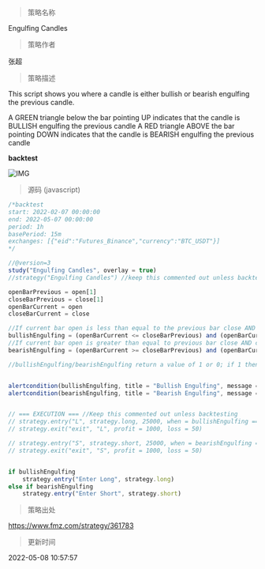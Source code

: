 
> 策略名称

Engulfing Candles

> 策略作者

张超

> 策略描述

This script shows you where a candle is either bullish or bearish engulfing the previous candle.

A GREEN triangle below the bar pointing UP indicates that the candle is BULLISH engulfing the previous candle
A RED triangle ABOVE the bar pointing DOWN indicates that the candle is BEARISH engulfing the previous candle

**backtest**

 ![IMG](https://www.fmz.com/upload/asset/103dadd430525108401.png) 



> 源码 (javascript)

``` javascript
/*backtest
start: 2022-02-07 00:00:00
end: 2022-05-07 00:00:00
period: 1h
basePeriod: 15m
exchanges: [{"eid":"Futures_Binance","currency":"BTC_USDT"}]
*/

//@version=3
study("Engulfing Candles", overlay = true)
//strategy("Engulfing Candles") //keep this commented out unless backtesting

openBarPrevious = open[1]
closeBarPrevious = close[1]
openBarCurrent = open
closeBarCurrent = close

//If current bar open is less than equal to the previous bar close AND current bar open is less than previous bar open AND current bar close is greater than previous bar open THEN True
bullishEngulfing = (openBarCurrent <= closeBarPrevious) and (openBarCurrent < openBarPrevious) and (closeBarCurrent > openBarPrevious)
//If current bar open is greater than equal to previous bar close AND current bar open is greater than previous bar open AND current bar close is less than previous bar open THEN True
bearishEngulfing = (openBarCurrent >= closeBarPrevious) and (openBarCurrent > openBarPrevious) and (closeBarCurrent < openBarPrevious)

//bullishEngulfing/bearishEngulfing return a value of 1 or 0; if 1 then plot on chart, if 0 then don't plot


alertcondition(bullishEngulfing, title = "Bullish Engulfing", message = "[CurrencyPair] [TimeFrame], Bullish candle engulfing previous candle")
alertcondition(bearishEngulfing, title = "Bearish Engulfing", message = "[CurrencyPair] [TimeFrame], Bearish candle engulfing previous candle")


// === EXECUTION === //Keep this commented out unless backtesting
// strategy.entry("L", strategy.long, 25000, when = bullishEngulfing == 1 and window()) // buy long when "within window of time" AND crossover 
// strategy.exit("exit", "L", profit = 1000, loss = 50)

// strategy.entry("S", strategy.short, 25000, when = bearishEngulfing == 1 and window()) // buy long when "within window of time" AND crossover 
// strategy.exit("exit", "S", profit = 1000, loss = 50)


if bullishEngulfing
    strategy.entry("Enter Long", strategy.long)
else if bearishEngulfing
    strategy.entry("Enter Short", strategy.short)
```

> 策略出处

https://www.fmz.com/strategy/361783

> 更新时间

2022-05-08 10:57:57
